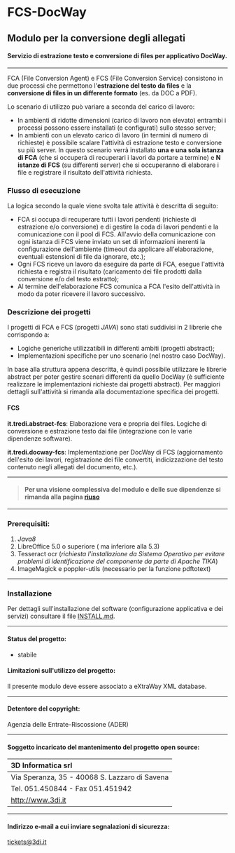 # FCS-DocWay

## Modulo per la conversione degli allegati

#### Servizio di estrazione testo e conversione di files per applicativo DocWay.
___
FCA (File Conversion Agent) e FCS (File Conversion Service) consistono in due processi che permettono l'**estrazione del testo da files** e la **conversione di files in un differente formato** (es. da DOC a PDF). 

Lo scenario di utilizzo può variare a seconda del carico di lavoro:
- In ambienti di ridotte dimensioni (carico di lavoro non elevato) entrambi i processi possono essere installati (e configurati) sullo stesso server;
- In ambienti con un elevato carico di lavoro (in termini di numero di richieste) è possibile scalare l'attività di estrazione testo e conversione su più server. In questo scenario verrà installato **una e una sola istanza di FCA** (che si occuperà di recuperari i lavori da portare a termine) e **N istanze di FCS** (su differenti server) che si occuperanno di elaborare i file e registrare il risultato dell'attività richiesta.

### Flusso di esecuzione

La logica secondo la quale viene svolta tale attività è descritta di seguito:
- FCA si occupa di recuperare tutti i lavori pendenti (richieste di estrazione e/o conversione) e di gestire la coda di lavori pendenti e la comunicazione con il pool di FCS. All'avvio della comunicazione con ogni istanza di FCS viene inviato un set di informazioni inerenti la configurazione dell'ambiente (timeout da applicare all'elaborazione, eventuali estensioni di file da ignorare, etc.);
- Ogni FCS riceve un lavoro da eseguire da parte di FCA, esegue l'attività richiesta e registra il risultato (caricamento dei file prodotti dalla conversione e/o del testo estratto);
- Al termine dell'elaborazione FCS comunica a FCA l'esito dell'attività in modo da poter ricevere il lavoro successivo.

### Descrizione dei progetti

I progetti di FCA e FCS (progetti _JAVA_) sono stati suddivisi in 2 librerie che corrispondo a:
- Logiche generiche utilizzatibili in differenti ambiti (progetti abstract);
- Implementazioni specifiche per uno scenario (nel nostro caso DocWay).

In base alla struttura appena descritta, è quindi possibile utilizzare le librerie abstract per poter gestire scenari differenti da quello DocWay (è sufficiente realizzare le implementazioni richieste dai progetti abstract). Per maggiori dettagli sull'attività si rimanda alla documentazione specifica dei progetti.

#### FCS

**it.tredi.abstract-fcs**: Elaborazione vera e propria dei files. Logiche di conversione e estrazione testo dai file (integrazione con le varie dipendenze software).

**it.tredi.docway-fcs**: Implementazione per DocWay di FCS (aggiornamento dell'esito dei lavori, registrazione dei file convertiti, indicizzazione del testo contenuto negli allegati del documento, etc.).
___

> #### Per una visione complessiva del modulo e delle sue dipendenze si rimanda alla pagina [riuso](https://github.com/3dinformatica/riuso/blob/master/README.md)
___
### Prerequisiti:
1. _Java8_
2. LibreOffice 5.0 o superiore ( ma inferiore alla 5.3)
3. Tesseract ocr (_richiesta l'installazione da Sistema Operativo per evitare problemi di identificazione del componente da parte di Apache TIKA_)
4. ImageMagick e poppler-utils (necessario per la funzione pdftotext)

___
### Installazione

Per dettagli sull'installazione del software (configurazione applicativa e dei servizi) consultare il file [INSTALL.md](INSTALL.md).

___
#### Status del progetto:

- stabile

#### Limitazioni sull'utilizzo del progetto:

Il presente modulo deve essere associato a eXtraWay XML database.

___
#### Detentore del copyright:

Agenzia delle Entrate-Riscossione (ADER)

___
#### Soggetto incaricato del mantenimento del progetto open source:
| 3D Informatica srl |
| :------------------- |
| Via Speranza, 35 - 40068 S. Lazzaro di Savena |
| Tel. 051.450844 - Fax 051.451942 |
| http://www.3di.it |

___
#### Indirizzo e-mail a cui inviare segnalazioni di sicurezza:
tickets@3di.it
